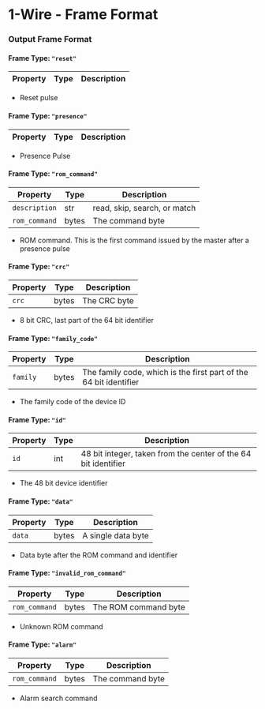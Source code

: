 # 1-Wire - Frame Format

### Output Frame Format

#### Frame Type: `"reset"`

| Property | Type | Description |
| -------- | ---- | ----------- |

* Reset pulse

#### Frame Type: `"presence"`

| Property | Type | Description |
| -------- | ---- | ----------- |

* Presence Pulse

#### Frame Type: `"rom_command"`

| Property      | Type  | Description                  |
| ------------- | ----- | ---------------------------- |
| `description` | str   | read, skip, search, or match |
| `rom_command` | bytes | The command byte             |

* ROM command. This is the first command issued by the master after a presence pulse

#### Frame Type: `"crc"`

| Property | Type  | Description  |
| -------- | ----- | ------------ |
| `crc`    | bytes | The CRC byte |

* 8 bit CRC, last part of the 64 bit identifier

#### Frame Type: `"family_code"`

| Property | Type  | Description                                                       |
| -------- | ----- | ----------------------------------------------------------------- |
| `family` | bytes | The family code, which is the first part of the 64 bit identifier |

* The family code of the device ID

#### Frame Type: `"id"`

| Property | Type | Description                                                    |
| -------- | ---- | -------------------------------------------------------------- |
| `id`     | int  | 48 bit integer, taken from the center of the 64 bit identifier |

* The 48 bit device identifier

#### Frame Type: `"data"`

| Property | Type  | Description        |
| -------- | ----- | ------------------ |
| `data`   | bytes | A single data byte |

* Data byte after the ROM command and identifier

#### Frame Type: `"invalid_rom_command"`

| Property      | Type  | Description          |
| ------------- | ----- | -------------------- |
| `rom_command` | bytes | The ROM command byte |

* Unknown ROM command

#### Frame Type: `"alarm"`

| Property      | Type  | Description      |
| ------------- | ----- | ---------------- |
| `rom_command` | bytes | The command byte |

* Alarm search command
